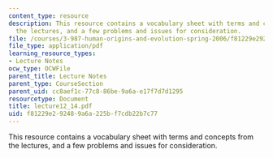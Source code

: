 ```yaml
---
content_type: resource
description: This resource contains a vocabulary sheet with terms and concepts from
  the lectures, and a few problems and issues for consideration.
file: /courses/3-987-human-origins-and-evolution-spring-2006/f81229e292489a6a225bf7cdb22b7c77_lecture12_14.pdf
file_type: application/pdf
learning_resource_types:
- Lecture Notes
ocw_type: OCWFile
parent_title: Lecture Notes
parent_type: CourseSection
parent_uid: cc8aef1c-77c8-86be-9a6a-e17f7d7d1295
resourcetype: Document
title: lecture12_14.pdf
uid: f81229e2-9248-9a6a-225b-f7cdb22b7c77
---
```

This resource contains a vocabulary sheet with terms and concepts from the lectures, and a few problems and issues for consideration.

